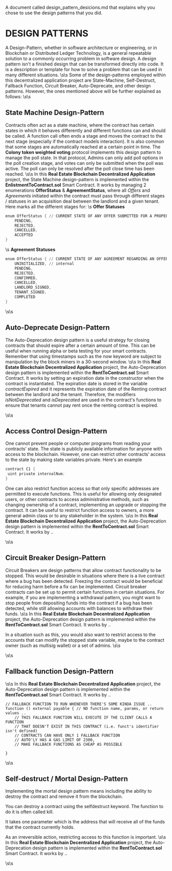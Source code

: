 A document called design_pattern_desicions.md that explains why you chose to
use the design patterns that you did.

# DESIGN PATTERNS
A Design-Pattern, whether in software architecture or engineering, or in Blockchain or Distributed Ledger Technology, is a general repeatable solution to a commonly occurring problem in software design. A design pattern isn't a finished design that can be transformed directly into code. It is a description or template for how to solve a problem that can be used in many different situations. 
\s\s
Some of the design-patterns employed within this decentralized application project are State-Machine, Self-Destruct, Fallback Function, Circuit Breaker, Auto-Deprecate, and other design patterns. However, the ones mentioned above will be further explained as follows: 
\s\s

## State Machine Design-Pattern
Contracts often act as a state machine, where the contract has certain states in which it behaves differently and different functions can and should be called. A function call often ends a stage and moves the contract to the next stage (especially if the contract models interaction). It is also common that some stages are automatically reached at a certain point in time. The **Colony token weighted voting** protocol implements this design pattern to manage the poll state. In that protocol, Admins can only add poll options in the poll creation stage, and votes can only be submitted when the poll was active. The poll can only be resolved after the poll close time has been reached.
\s\s
In this **Real Estate Blockchain Decentralized Application** project, the State Machine design-pattern is implemented within the **EnlistmentToContract.sol** Smart Contract. It works by managing 2 enumerations **OfferStatus** & **AgreementStatus**, where all *Offers* and *Agreements* initiated within the contract must pass through different stages / statuses in an acquisition deal between the landlord and a given tenant. Here marks all the different stages for:
\s **Offer Statuses**
```s
enum OfferStatus { // CURRENT STATE OF ANY OFFER SUBMITTED FOR A PROPERTY
    PENDING,
    REJECTED,
    CANCELLED,
    ACCEPTED
}
```
\s **Agreement Statuses**
```s
enum OfferStatus { // CURRENT STATE OF ANY AGREEMENT REGARDING AN OFFER
    UNINITIALIZED, // internal
    PENDING,
    REJECTED,
    CONFIRMED,
    CANCELLED,
    LANDLORD_SIGNED,
    TENANT_SIGNED,
    COMPLETED
}
```

\s\s

## Auto-Deprecate Design-Pattern
The Auto-Deprecation design pattern is a useful strategy for closing contracts that should expire after a certain amount of time. This can be useful when running alpha or beta testing for your smart contracts. Remember that using timestamps such as the now keyword are subject to manipulation by the block miners in a 30-second window.
\s\s
In this **Real Estate Blockchain Decentralized Application** project, the Auto-Deprecation design pattern is implemented within the **RentToContract.sol** Smart Contract. It works by setting an expiration date in the constructor when the contract is instantiated. The expiration date is stored in the variable *contractExpired* and it represents the expiration date of the Renting contract between the landlord and the tenant. Therefore, the modifiers *isNotDeprecated* and *isDeprecated* are used in the contract's functions to ensure that tenants cannot pay rent once the renting contract is expired.

\s\s

## Access Control Design-Pattern
One cannot prevent people or computer programs from reading your contracts’ state. The state is publicly available information for anyone with access to the blockchain. However, one can restrict other contracts’ access to the state by making state variables private. Here's an example
```s
contract C1 {
 uint private internalNum;
}
```
One can also restrict function access so that only specific addresses are permitted to execute functions. This is useful for allowing only designated users, or other contracts to access administrative methods, such as changing ownership of a contract, implementing an upgrade or stopping the contract. It can be useful to restrict function access to owners, a more general admin class or to any stakeholder in the system.
\s\s
In this **Real Estate Blockchain Decentralized Application** project, the Auto-Deprecation design pattern is implemented within the **RentToContract.sol** Smart Contract. It works by ..

\s\s

## Circuit Breaker Design-Pattern
Circuit Breakers are design patterns that allow contract functionality to be stopped. This would be desirable in situations where there is a live contract where a bug has been detected. Freezing the contract would be beneficial for reducing harm before a fix can be implemented. Circuit breaker contracts can be set up to permit certain functions in certain situations. For example, if you are implementing a withdrawal pattern, you might want to stop people from depositing funds into the contract if a bug has been detected, while still allowing accounts with balances to withdraw their funds.
\s\s
In this **Real Estate Blockchain Decentralized Application** project, the Auto-Deprecation design pattern is implemented within the **RentToContract.sol** Smart Contract. It works by ..


In a situation such as this, you would also want to restrict access to the accounts that can modify the stopped state variable, maybe to the contract owner (such as multisig wallet) or a set of admins.
\s\s


\s\s

## Fallback function Design-Pattern

\s\s
In this **Real Estate Blockchain Decentralized Application** project, the Auto-Deprecation design pattern is implemented within the **RentToContract.sol** Smart Contract. It works by ..

    // FALLBACK FUNCTION TO RUN WHENEVER THERE'S SOME KINDA ISSUE ..
    function () external payable { // NO function name, params, or return values ..
        // THIS FALLBACK FUNCTION WILL EXECUTE IF THE CLIENT CALLS A FUNCTION
        // THAT DOESN'T EXIST IN THIS CONTRACT (i.e. funct's identifier isn't defined)
        // CONTRACTS CAN HAVE ONLY 1 FALLBACK FUNCTION
        // AUTO'LY HAS A GAS LIMIT OF 2300, 
        // MAKE FALLBACK FUNCTIONS AS CHEAP AS POSSIBLE

    }

\s\s

## Self-destruct / Mortal Design-Pattern
Implementing the mortal design pattern means including the ability to destroy the contract and remove it from the blockchain.

You can destroy a contract using the selfdestruct keyword. The function to do it is often called kill.

It takes one parameter which is the address that will receive all of the funds that the contract currently holds.

As an irreversible action, restricting access to this function is important.
\s\s
In this **Real Estate Blockchain Decentralized Application** project, the Auto-Deprecation design pattern is implemented within the **RentToContract.sol** Smart Contract. It works by ..


\s\s

